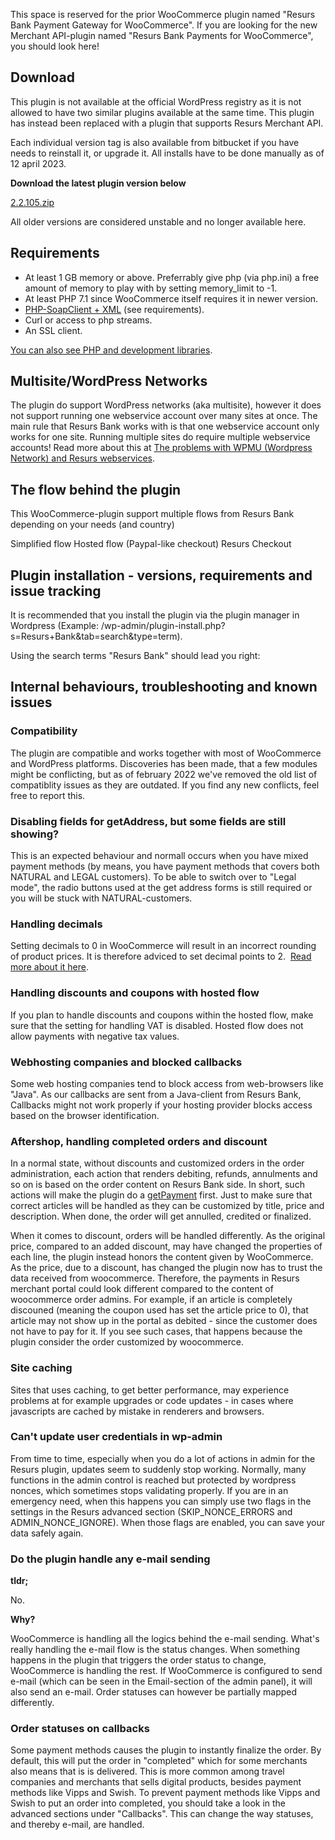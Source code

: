 This space is reserved for the prior WooCommerce plugin named "Resurs Bank Payment Gateway for WooCommerce". If you are looking for the new Merchant API-plugin named "Resurs Bank Payments for WooCommerce", you should look here!

## Download

This plugin is not available at the official WordPress registry as it is not allowed to have two similar plugins available at the same time. This plugin has instead been replaced with a plugin that supports Resurs Merchant API.

Each individual version tag is also available from bitbucket if you have needs to reinstall it, or upgrade it. All installs have to be done manually as of 12 april 2023.

**Download the latest plugin version below**

[2.2.105.zip](/attachments/2588830/2.2.105.zip)

All older versions are considered unstable and no longer available here.

## Requirements

* At least 1 GB memory or above. Preferrably give php (via php.ini) a free amount of memory to play with by setting memory_limit to -1.
* At least PHP 7.1 since WooCommerce itself requires it in newer version.
* [PHP-SoapClient + XML](https://test.resurs.com/docs/display/ecom/PHP+and+development+libraries) (see requirements).
* Curl or access to php streams.
* An SSL client.

[You can also see PHP and development libraries](/docs/development/php-and-development-libraries).

## Multisite/WordPress Networks

The plugin do support WordPress networks (aka multisite), however it does not support running one webservice account over many sites at once. The main rule that Resurs Bank works with is that one webservice account only works for one site. Running multiple sites do require multiple webservice accounts! Read more about this at [The problems with WPMU (Wordpress Network) and Resurs webservices](problems-with-wpmu.md).

## The flow behind the plugin

This WooCommerce-plugin support multiple flows from Resurs Bank depending on your needs (and country)

Simplified flow
Hosted flow (Paypal-like checkout)
Resurs Checkout

## Plugin installation - versions, requirements and issue tracking

It is recommended that you install the plugin via the plugin manager in Wordpress (Example: <site-url>/wp-admin/plugin-install.php?s=Resurs+Bank&tab=search&type=term).

Using the search terms "Resurs Bank" should lead you right:


## Internal behaviours, troubleshooting and known issues

### Compatibility

The plugin are compatible and works together with most of WooCommerce and WordPress platforms. Discoveries has been made, that a few modules might be conflicting, but as of february 2022 we've removed the old list of compatiblity issues as they are outdated. If you find any new conflicts, feel free to report this.

### Disabling fields for getAddress, but some fields are still showing?

This is an expected behaviour and normall occurs when you have mixed payment methods (by means, you have payment methods that covers both NATURAL and LEGAL customers). To be able to switch over to "Legal mode", the radio buttons used at the get address forms is still required or you will be stuck with NATURAL-customers.

### Handling decimals

Setting decimals to 0 in WooCommerce will result in an incorrect rounding of product prices. It is therefore adviced to set decimal points to 2.  [Read more about it here](../0-decimals-in-woocommerce.md).

### Handling discounts and coupons with hosted flow

If you plan to handle discounts and coupons within the hosted flow, make sure that the setting for handling VAT is disabled. Hosted flow does not allow payments with negative tax values.

### Webhosting companies and blocked callbacks

Some web hosting companies tend to block access from web-browsers like "Java". As our callbacks are sent from a Java-client from Resurs Bank, Callbacks might not work properly if your hosting provider blocks access based on the browser identification.

### Aftershop, handling completed orders and discount

In a normal state, without discounts and customized orders in the order administration, each action that renders debiting, refunds, annulments and so on is based on the order content on Resurs Bank side. In short, such actions will make the plugin do a [getPayment](/docs/after-shop-service-api/get-payment.md) first. Just to make sure that correct articles will be handled as they can be customized by title, price and description. When done, the order will get annulled, credited or finalized.

When it comes to discount, orders will be handled differently. As the original price, compared to an added discount, may have changed the properties of each line, the plugin instead honors the content given by WooCommerce. As the price, due to a discount, has changed the plugin now has to trust the data received from woocommerce. Therefore, the payments in Resurs merchant portal could look different compared to the content of woocommerce order admins. For example, if an article is completely discouned (meaning the coupon used has set the article price to 0), that article may not show up in the portal as debited - since the customer does not have to pay for it. If you see such cases, that happens because the plugin consider the order customized by woocommerce.

### Site caching

Sites that uses caching, to get better performance, may experience problems at for example upgrades or code updates - in cases where javascripts are cached by mistake in renderers and browsers.

### Can't update user credentials in wp-admin

From time to time, especially when you do a lot of actions in admin for the Resurs plugin, updates seem to suddenly stop working. Normally, many functions in the admin control is reached but protected by wordpress nonces, which sometimes stops validating properly. If you are in an emergency need, when this happens you can simply use two flags in the settings in the Resurs advanced section (SKIP_NONCE_ERRORS and ADMIN_NONCE_IGNORE). When those flags are enabled, you can save your data safely again.

### Do the plugin handle any e-mail sending

**tldr;**

No.

**Why?**

WooCommerce is handling all the logics behind the e-mail sending. What's really handling the e-mail flow is the status changes. When something happens in the plugin that triggers the order status to change, WooCommerce is handling the rest. If WooCommerce is configured to send e-mail (which can be seen in the Email-section of the admin panel), it will also send an e-mail. Order statuses can however be partially mapped differently.

### Order statuses on callbacks

Some payment methods causes the plugin to instantly finalize the order. By default, this will put the order in "completed" which for some merchants also means that is is delivered. This is more common among travel companies and merchants that sells digital products, besides payment methods like Vipps and Swish. To prevent payment methods like Vipps and Swish to put an order into completed, you should take a look in the advanced sections under "Callbacks". This can change the way statuses, and thereby e-mail, are handled.
